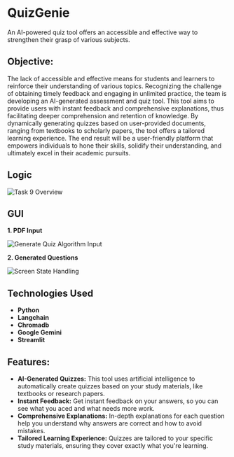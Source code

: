 # QuizGenie
An AI-powered quiz tool offers an accessible and effective way to strengthen their grasp of various subjects.

## Objective:
The lack of accessible and effective means for students and learners to reinforce their understanding of various topics. Recognizing the challenge of obtaining timely feedback and engaging in unlimited practice, the team is developing an AI-generated assessment and quiz tool. This tool aims to provide users with instant feedback and comprehensive explanations, thus facilitating deeper comprehension and retention of knowledge. By dynamically generating quizzes based on user-provided documents, ranging from textbooks to scholarly papers, the tool offers a tailored learning experience. The end result will be a user-friendly platform that empowers individuals to hone their skills, solidify their understanding, and ultimately excel in their academic pursuits.

## Logic
![Task 9 Overview](https://github.com/Rohit04121998/Gemini-Quizify/blob/main/assets/implementation.png)

## GUI
**1. PDF Input**

![Generate Quiz Algorithm Input](https://github.com/Rohit04121998/Gemini-Quizify/blob/main/assets/pdf_input.png)

**2. Generated Questions**

![Screen State Handling](https://github.com/Rohit04121998/Gemini-Quizify/blob/main/assets/generated_question.png)

## Technologies Used
- **Python**
- **Langchain**
- **Chromadb**
- **Google Gemini**
- **Streamlit**

## Features:
- **AI-Generated Quizzes:** This tool uses artificial intelligence to automatically create quizzes based on your study materials, like textbooks or research papers.
- **Instant Feedback:** Get instant feedback on your answers, so you can see what you aced and what needs more work.
- **Comprehensive Explanations:** In-depth explanations for each question help you understand why answers are correct and how to avoid mistakes.
- **Tailored Learning Experience:** Quizzes are tailored to your specific study materials, ensuring they cover exactly what you're learning.
